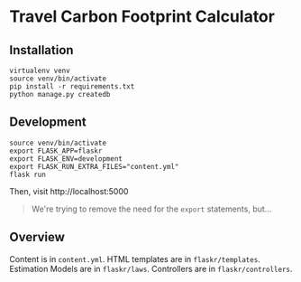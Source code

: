 
# Travel Carbon Footprint Calculator


## Installation

    virtualenv venv
    source venv/bin/activate
    pip install -r requirements.txt
    python manage.py createdb


## Development

    source venv/bin/activate
    export FLASK_APP=flaskr
    export FLASK_ENV=development
    export FLASK_RUN_EXTRA_FILES="content.yml"
    flask run

Then, visit http://localhost:5000

> We're trying to remove the need for the `export` statements, but…


## Overview

Content is in `content.yml`.
HTML templates are in `flaskr/templates`.
Estimation Models are in `flaskr/laws`.
Controllers are in `flaskr/controllers`.
